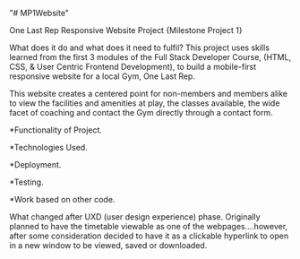 "# MP1Website" 

One Last Rep Responsive Website Project {Milestone Project 1}

What does it do and what does it need to fulfil?
   This project uses skills learned from the first 3 modules of the Full Stack Developer Course, (HTML, CSS, &
   User Centric Frontend Development), to build a mobile-first responsive website for a local Gym, One Last Rep.

   This website creates a centered point for non-members and members alike to view the facilities and amenities at play,
   the classes available, the wide facet of coaching and contact the Gym directly through a contact form.

*Functionality of Project.




*Technologies Used.



*Deployment.




*Testing.




*Work based on other code.




What changed after UXD (user design experience) phase.
   Originally planned to have the timetable viewable as one of the webpages....however, after some consideration
   decided to have it as a clickable hyperlink to open in a new window to be viewed, saved or downloaded.